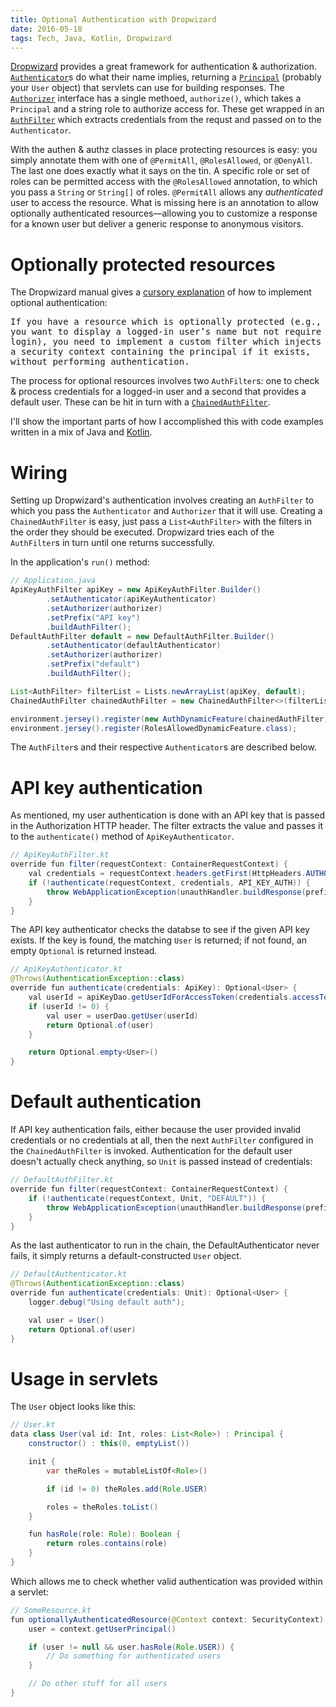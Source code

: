 ```yaml
---
title: Optional Authentication with Dropwizard
date: 2016-05-18
tags: Tech, Java, Kotlin, Dropwizard
---
```

[Dropwizard](http://dropwizard.io) provides a great framework for authentication & authorization.  [`Authenticator`](http://www.dropwizard.io/0.9.2/dropwizard-auth/apidocs/io/dropwizard/auth/Authenticator.html)s do what their name implies, returning a [`Principal`](http://docs.oracle.com/javase/7/docs/api/java/security/Principal.html?is-external=true) (probably your `User` object) that servlets can use for building responses.  The [`Authorizer`](http://www.dropwizard.io/0.9.2/dropwizard-auth/apidocs/io/dropwizard/auth/Authorizer.html) interface has a single methoed, `authorize()`, which takes a `Principal` and a string role to authorize access for.  These get wrapped in an [`AuthFilter`](http://www.dropwizard.io/0.9.2/dropwizard-auth/apidocs/io/dropwizard/auth/AuthFilter.html) which extracts credentials from the requst and passed on to the `Authenticator`.

With the authen & authz classes in place protecting resources is easy: you simply annotate them with one of `@PermitAll`, `@RolesAllowed`, or `@DenyAll`.  The last one does exactly what it says on the tin.  A specific role or set of roles can be permitted access with the `@RolesAllowed` annotation, to which you pass a `String` or `String[]` of roles.  `@PermitAll` allows any _authenticated_ user to access the resource.  What is missing here is an annotation to allow optionally authenticated resources—allowing you to customize a response for a known user but deliver a generic response to anonymous visitors.

# Optionally protected resources

The Dropwizard manual gives a [cursory explanation](http://www.dropwizard.io/0.9.2/docs/manual/auth.html#protecting-resources) of how to implement optional authentication:

<tt>
If you have a resource which is optionally protected (e.g., you want to display a logged-in user’s name but not require login), you need to implement a custom filter which injects a security context containing the principal if it exists, without performing authentication.
</tt>

The process for optional resources involves two `AuthFilter`s: one to check & process credentials for a logged-in user and a second that provides a default user.  These can be hit in turn with a [`ChainedAuthFilter`](http://www.dropwizard.io/0.9.2/dropwizard-auth/apidocs/io/dropwizard/auth/chained/ChainedAuthFilter.html).

I'll show the important parts of how I accomplished this with code examples written in a mix of Java and [Kotlin](https://kotlinlang.org/).

# Wiring

Setting up Dropwizard's authentication involves creating an `AuthFilter` to which you pass the `Authenticator` and `Authorizer` that it will use.  Creating a `ChainedAuthFilter` is easy, just pass a `List<AuthFilter>` with the filters in the order they should be executed.  Dropwizard tries each of the `AuthFilter`s in turn until one returns successfully.

In the application's `run()` method:

```java
// Application.java
ApiKeyAuthFilter apiKey = new ApiKeyAuthFilter.Builder()
        .setAuthenticator(apiKeyAuthenticator)
        .setAuthorizer(authorizer)
        .setPrefix("API key")
        .buildAuthFilter();
DefaultAuthFilter default = new DefaultAuthFilter.Builder()
        .setAuthenticator(defaultAuthenticator)
        .setAuthorizer(authorizer)
        .setPrefix("default")
        .buildAuthFilter();

List<AuthFilter> filterList = Lists.newArrayList(apiKey, default);
ChainedAuthFilter chainedAuthFilter = new ChainedAuthFilter<>(filterList)

environment.jersey().register(new AuthDynamicFeature(chainedAuthFilter));
environment.jersey().register(RolesAllowedDynamicFeature.class);
```

The `AuthFilter`s and their respective `Authenticator`s are described below.

# API key authentication

As mentioned, my user authentication is done with an API key that is passed in the Authorization HTTP header.  The filter extracts the value and passes it to the `authenticate()` method of `ApiKeyAuthenticator`.

```java
// ApiKeyAuthFilter.kt
override fun filter(requestContext: ContainerRequestContext) {
    val credentials = requestContext.headers.getFirst(HttpHeaders.AUTHORIZATION)
    if (!authenticate(requestContext, credentials, API_KEY_AUTH)) {
        throw WebApplicationException(unauthHandler.buildResponse(prefix, realm))
    }
}
```

The API key authenticator checks the databse to see if the given API key exists.  If the key is found, the matching `User` is returned; if not found, an empty `Optional` is returned instead.

```java
// ApiKeyAuthenticator.kt
@Throws(AuthenticationException::class)
override fun authenticate(credentials: ApiKey): Optional<User> {
    val userId = apiKeyDao.getUserIdForAccessToken(credentials.accessToken)
    if (userId != 0) {
        val user = userDao.getUser(userId)
        return Optional.of(user)
    }

    return Optional.empty<User>()
}
```

# Default authentication

If API key authentication fails, either because the user provided invalid credentials or no credentials at all, then the next `AuthFilter` configured in the `ChainedAuthFilter` is invoked.  Authentication for the default user doesn't actually check anything, so `Unit` is passed instead of credentials:

```java
// DefaultAuthFilter.kt
override fun filter(requestContext: ContainerRequestContext) {
    if (!authenticate(requestContext, Unit, "DEFAULT")) {
        throw WebApplicationException(unauthHandler.buildResponse(prefix, realm))
    }
}
```

As the last authenticator to run in the chain, the DefaultAuthenticator never fails, it simply returns a default-constructed `User` object.

```java
// DefaultAuthenticator.kt
@Throws(AuthenticationException::class)
override fun authenticate(credentials: Unit): Optional<User> {
    logger.debug("Using default auth");

    val user = User()
    return Optional.of(user)
}
```

# Usage in servlets

The `User` object looks like this:

```java
// User.kt
data class User(val id: Int, roles: List<Role>) : Principal {
    constructor() : this(0, emptyList())

    init {
        var theRoles = mutableListOf<Role>()

        if (id != 0) theRoles.add(Role.USER)

        roles = theRoles.toList()
    }

    fun hasRole(role: Role): Boolean {
        return roles.contains(role)
    }
}
```

Which allows me to check whether valid authentication was provided within a servlet:

```java
// SomeResource.kt
fun optionallyAuthenticatedResource(@Context context: SecurityContext) {
    user = context.getUserPrincipal()

    if (user != null && user.hasRole(Role.USER)) {
        // Do something for authenticated users
    }

    // Do other stuff for all users
}
```

